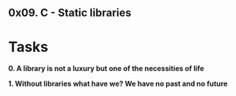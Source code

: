 ## 0x09. C - Static libraries



# Tasks

**0. A library is not a luxury but one of the necessities of life**

**1. Without libraries what have we? We have no past and no future**
